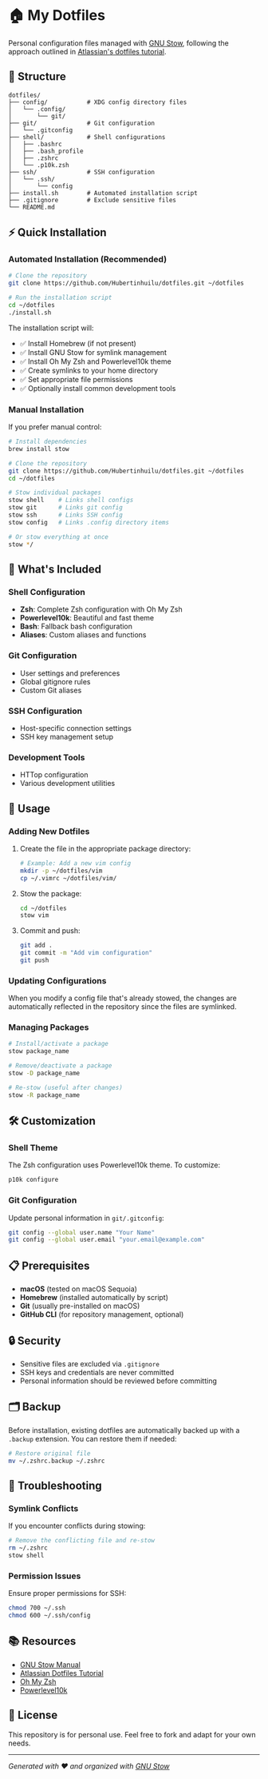 # 🏠 My Dotfiles

Personal configuration files managed with [GNU Stow](https://www.gnu.org/software/stow/), following the approach outlined in [Atlassian's dotfiles tutorial](https://www.atlassian.com/git/tutorials/dotfiles).

## 📁 Structure

```
dotfiles/
├── config/           # XDG config directory files
│   └── .config/
│       └── git/
├── git/              # Git configuration
│   └── .gitconfig
├── shell/            # Shell configurations
│   ├── .bashrc
│   ├── .bash_profile
│   ├── .zshrc
│   └── .p10k.zsh
├── ssh/              # SSH configuration
│   └── .ssh/
│       └── config
├── install.sh        # Automated installation script
├── .gitignore        # Exclude sensitive files
└── README.md
```

## ⚡ Quick Installation

### Automated Installation (Recommended)

```bash
# Clone the repository
git clone https://github.com/Hubertinhuilu/dotfiles.git ~/dotfiles

# Run the installation script
cd ~/dotfiles
./install.sh
```

The installation script will:
- ✅ Install Homebrew (if not present)
- ✅ Install GNU Stow for symlink management
- ✅ Install Oh My Zsh and Powerlevel10k theme
- ✅ Create symlinks to your home directory
- ✅ Set appropriate file permissions
- ✅ Optionally install common development tools

### Manual Installation

If you prefer manual control:

```bash
# Install dependencies
brew install stow

# Clone the repository
git clone https://github.com/Hubertinhuilu/dotfiles.git ~/dotfiles
cd ~/dotfiles

# Stow individual packages
stow shell    # Links shell configs
stow git      # Links git config
stow ssh      # Links SSH config
stow config   # Links .config directory items

# Or stow everything at once
stow */
```

## 🔧 What's Included

### Shell Configuration
- **Zsh**: Complete Zsh configuration with Oh My Zsh
- **Powerlevel10k**: Beautiful and fast theme
- **Bash**: Fallback bash configuration
- **Aliases**: Custom aliases and functions

### Git Configuration
- User settings and preferences
- Global gitignore rules
- Custom Git aliases

### SSH Configuration
- Host-specific connection settings
- SSH key management setup

### Development Tools
- HTTop configuration
- Various development utilities

## 🚀 Usage

### Adding New Dotfiles

1. Create the file in the appropriate package directory:
   ```bash
   # Example: Add a new vim config
   mkdir -p ~/dotfiles/vim
   cp ~/.vimrc ~/dotfiles/vim/
   ```

2. Stow the package:
   ```bash
   cd ~/dotfiles
   stow vim
   ```

3. Commit and push:
   ```bash
   git add .
   git commit -m "Add vim configuration"
   git push
   ```

### Updating Configurations

When you modify a config file that's already stowed, the changes are automatically reflected in the repository since the files are symlinked.

### Managing Packages

```bash
# Install/activate a package
stow package_name

# Remove/deactivate a package  
stow -D package_name

# Re-stow (useful after changes)
stow -R package_name
```

## 🛠️ Customization

### Shell Theme
The Zsh configuration uses Powerlevel10k theme. To customize:

```bash
p10k configure
```

### Git Configuration
Update personal information in `git/.gitconfig`:

```bash
git config --global user.name "Your Name"
git config --global user.email "your.email@example.com"
```

## 📋 Prerequisites

- **macOS** (tested on macOS Sequoia)
- **Homebrew** (installed automatically by script)
- **Git** (usually pre-installed on macOS)
- **GitHub CLI** (for repository management, optional)

## 🔒 Security

- Sensitive files are excluded via `.gitignore`
- SSH keys and credentials are never committed
- Personal information should be reviewed before committing

## 🗂️ Backup

Before installation, existing dotfiles are automatically backed up with a `.backup` extension. You can restore them if needed:

```bash
# Restore original file
mv ~/.zshrc.backup ~/.zshrc
```

## 🐛 Troubleshooting

### Symlink Conflicts
If you encounter conflicts during stowing:

```bash
# Remove the conflicting file and re-stow
rm ~/.zshrc
stow shell
```

### Permission Issues
Ensure proper permissions for SSH:

```bash
chmod 700 ~/.ssh
chmod 600 ~/.ssh/config
```

## 📚 Resources

- [GNU Stow Manual](https://www.gnu.org/software/stow/manual/stow.html)
- [Atlassian Dotfiles Tutorial](https://www.atlassian.com/git/tutorials/dotfiles)
- [Oh My Zsh](https://ohmyz.sh/)
- [Powerlevel10k](https://github.com/romkatv/powerlevel10k)

## 📄 License

This repository is for personal use. Feel free to fork and adapt for your own needs.

---

*Generated with ❤️ and organized with [GNU Stow](https://www.gnu.org/software/stow/)*